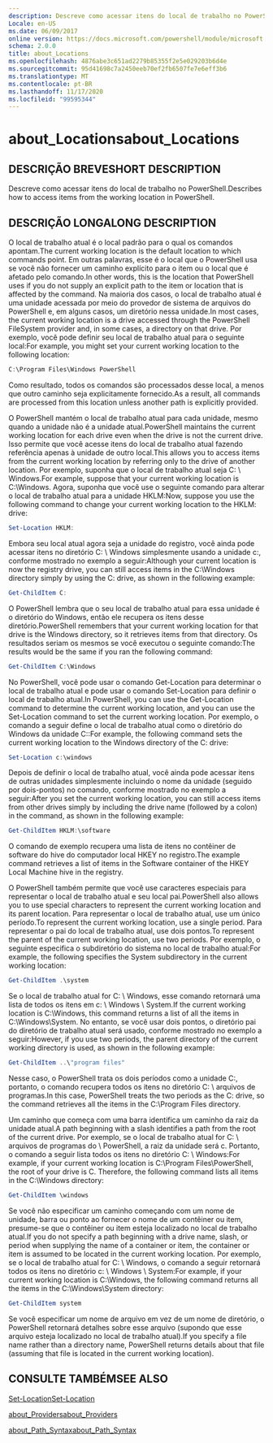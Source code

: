 ```yaml
---
description: Descreve como acessar itens do local de trabalho no PowerShell.
Locale: en-US
ms.date: 06/09/2017
online version: https://docs.microsoft.com/powershell/module/microsoft.powershell.core/about/about_locations?view=powershell-7.2&WT.mc_id=ps-gethelp
schema: 2.0.0
title: about_Locations
ms.openlocfilehash: 4876abe3c651ad2279b85355f2e5e029203b6d4e
ms.sourcegitcommit: 95d41698c7a2450eeb70ef2fb6507fe7e6eff3b6
ms.translationtype: MT
ms.contentlocale: pt-BR
ms.lasthandoff: 11/17/2020
ms.locfileid: "99595344"
---
```

# <a name="about_locations"></a><span data-ttu-id="233f8-103">about_Locations</span><span class="sxs-lookup"><span data-stu-id="233f8-103">about_Locations</span></span>

## <a name="short-description"></a><span data-ttu-id="233f8-104">DESCRIÇÃO BREVE</span><span class="sxs-lookup"><span data-stu-id="233f8-104">SHORT DESCRIPTION</span></span>
<span data-ttu-id="233f8-105">Descreve como acessar itens do local de trabalho no PowerShell.</span><span class="sxs-lookup"><span data-stu-id="233f8-105">Describes how to access items from the working location in PowerShell.</span></span>

## <a name="long-description"></a><span data-ttu-id="233f8-106">DESCRIÇÃO LONGA</span><span class="sxs-lookup"><span data-stu-id="233f8-106">LONG DESCRIPTION</span></span>

<span data-ttu-id="233f8-107">O local de trabalho atual é o local padrão para o qual os comandos apontam.</span><span class="sxs-lookup"><span data-stu-id="233f8-107">The current working location is the default location to which commands point.</span></span>
<span data-ttu-id="233f8-108">Em outras palavras, esse é o local que o PowerShell usa se você não fornecer um caminho explícito para o item ou o local que é afetado pelo comando.</span><span class="sxs-lookup"><span data-stu-id="233f8-108">In other words, this is the location that PowerShell uses if you do not supply an explicit path to the item or location that is affected by the command.</span></span> <span data-ttu-id="233f8-109">Na maioria dos casos, o local de trabalho atual é uma unidade acessada por meio do provedor de sistema de arquivos do PowerShell e, em alguns casos, um diretório nessa unidade.</span><span class="sxs-lookup"><span data-stu-id="233f8-109">In most cases, the current working location is a drive accessed through the PowerShell FileSystem provider and, in some cases, a directory on that drive.</span></span>
<span data-ttu-id="233f8-110">Por exemplo, você pode definir seu local de trabalho atual para o seguinte local:</span><span class="sxs-lookup"><span data-stu-id="233f8-110">For example, you might set your current working location to the following location:</span></span>

```powershell
C:\Program Files\Windows PowerShell
```

<span data-ttu-id="233f8-111">Como resultado, todos os comandos são processados desse local, a menos que outro caminho seja explicitamente fornecido.</span><span class="sxs-lookup"><span data-stu-id="233f8-111">As a result, all commands are processed from this location unless another path is explicitly provided.</span></span>

<span data-ttu-id="233f8-112">O PowerShell mantém o local de trabalho atual para cada unidade, mesmo quando a unidade não é a unidade atual.</span><span class="sxs-lookup"><span data-stu-id="233f8-112">PowerShell maintains the current working location for each drive even when the drive is not the current drive.</span></span> <span data-ttu-id="233f8-113">Isso permite que você acesse itens do local de trabalho atual fazendo referência apenas à unidade de outro local.</span><span class="sxs-lookup"><span data-stu-id="233f8-113">This allows you to access items from the current working location by referring only to the drive of another location.</span></span>
<span data-ttu-id="233f8-114">Por exemplo, suponha que o local de trabalho atual seja C: \\ Windows.</span><span class="sxs-lookup"><span data-stu-id="233f8-114">For example, suppose that your current working location is C:\\Windows.</span></span> <span data-ttu-id="233f8-115">Agora, suponha que você use o seguinte comando para alterar o local de trabalho atual para a unidade HKLM:</span><span class="sxs-lookup"><span data-stu-id="233f8-115">Now, suppose you use the following command to change your current working location to the HKLM: drive:</span></span>

```powershell
Set-Location HKLM:
```

<span data-ttu-id="233f8-116">Embora seu local atual agora seja a unidade do registro, você ainda pode acessar itens no diretório C: \\ Windows simplesmente usando a unidade c:, conforme mostrado no exemplo a seguir:</span><span class="sxs-lookup"><span data-stu-id="233f8-116">Although your current location is now the registry drive, you can still access items in the C:\\Windows directory simply by using the C: drive, as shown in the following example:</span></span>

```powershell
Get-ChildItem C:
```

<span data-ttu-id="233f8-117">O PowerShell lembra que o seu local de trabalho atual para essa unidade é o diretório do Windows, então ele recupera os itens desse diretório.</span><span class="sxs-lookup"><span data-stu-id="233f8-117">PowerShell remembers that your current working location for that drive is the Windows directory, so it retrieves items from that directory.</span></span> <span data-ttu-id="233f8-118">Os resultados seriam os mesmos se você executou o seguinte comando:</span><span class="sxs-lookup"><span data-stu-id="233f8-118">The results would be the same if you ran the following command:</span></span>

```powershell
Get-ChildItem C:\Windows
```

<span data-ttu-id="233f8-119">No PowerShell, você pode usar o comando Get-Location para determinar o local de trabalho atual e pode usar o comando Set-Location para definir o local de trabalho atual.</span><span class="sxs-lookup"><span data-stu-id="233f8-119">In PowerShell, you can use the Get-Location command to determine the current working location, and you can use the Set-Location command to set the current working location.</span></span> <span data-ttu-id="233f8-120">Por exemplo, o comando a seguir define o local de trabalho atual como o diretório do Windows da unidade C::</span><span class="sxs-lookup"><span data-stu-id="233f8-120">For example, the following command sets the current working location to the Windows directory of the C: drive:</span></span>

```powershell
Set-Location c:\windows
```

<span data-ttu-id="233f8-121">Depois de definir o local de trabalho atual, você ainda pode acessar itens de outras unidades simplesmente incluindo o nome da unidade (seguido por dois-pontos) no comando, conforme mostrado no exemplo a seguir:</span><span class="sxs-lookup"><span data-stu-id="233f8-121">After you set the current working location, you can still access items from other drives simply by including the drive name (followed by a colon) in the command, as shown in the following example:</span></span>

```powershell
Get-ChildItem HKLM:\software
```

<span data-ttu-id="233f8-122">O comando de exemplo recupera uma lista de itens no contêiner de software do hive do computador local HKEY no registro.</span><span class="sxs-lookup"><span data-stu-id="233f8-122">The example command retrieves a list of items in the Software container of the HKEY Local Machine hive in the registry.</span></span>

<span data-ttu-id="233f8-123">O PowerShell também permite que você use caracteres especiais para representar o local de trabalho atual e seu local pai.</span><span class="sxs-lookup"><span data-stu-id="233f8-123">PowerShell also allows you to use special characters to represent the current working location and its parent location.</span></span> <span data-ttu-id="233f8-124">Para representar o local de trabalho atual, use um único período.</span><span class="sxs-lookup"><span data-stu-id="233f8-124">To represent the current working location, use a single period.</span></span> <span data-ttu-id="233f8-125">Para representar o pai do local de trabalho atual, use dois pontos.</span><span class="sxs-lookup"><span data-stu-id="233f8-125">To represent the parent of the current working location, use two periods.</span></span> <span data-ttu-id="233f8-126">Por exemplo, o seguinte especifica o subdiretório do sistema no local de trabalho atual:</span><span class="sxs-lookup"><span data-stu-id="233f8-126">For example, the following specifies the System subdirectory in the current working location:</span></span>

```powershell
Get-ChildItem .\system
```

<span data-ttu-id="233f8-127">Se o local de trabalho atual for C: \\ Windows, esse comando retornará uma lista de todos os itens em c: \\ Windows \\ System.</span><span class="sxs-lookup"><span data-stu-id="233f8-127">If the current working location is C:\\Windows, this command returns a list of all the items in C:\\Windows\\System.</span></span> <span data-ttu-id="233f8-128">No entanto, se você usar dois pontos, o diretório pai do diretório de trabalho atual será usado, conforme mostrado no exemplo a seguir:</span><span class="sxs-lookup"><span data-stu-id="233f8-128">However, if you use two periods, the parent directory of the current working directory is used, as shown in the following example:</span></span>

```powershell
Get-ChildItem ..\"program files"
```

<span data-ttu-id="233f8-129">Nesse caso, o PowerShell trata os dois períodos como a unidade C:, portanto, o comando recupera todos os itens no diretório C: \\ arquivos de programas.</span><span class="sxs-lookup"><span data-stu-id="233f8-129">In this case, PowerShell treats the two periods as the C: drive, so the command retrieves all the items in the C:\\Program Files directory.</span></span>

<span data-ttu-id="233f8-130">Um caminho que começa com uma barra identifica um caminho da raiz da unidade atual.</span><span class="sxs-lookup"><span data-stu-id="233f8-130">A path beginning with a slash identifies a path from the root of the current drive.</span></span> <span data-ttu-id="233f8-131">Por exemplo, se o local de trabalho atual for C: \\ arquivos de programas do \\ PowerShell, a raiz da unidade será c. Portanto, o comando a seguir lista todos os itens no diretório C: \\ Windows:</span><span class="sxs-lookup"><span data-stu-id="233f8-131">For example, if your current working location is C:\\Program Files\\PowerShell, the root of your drive is C. Therefore, the following command lists all items in the C:\\Windows directory:</span></span>

```powershell
Get-ChildItem \windows
```

<span data-ttu-id="233f8-132">Se você não especificar um caminho começando com um nome de unidade, barra ou ponto ao fornecer o nome de um contêiner ou item, presume-se que o contêiner ou item esteja localizado no local de trabalho atual.</span><span class="sxs-lookup"><span data-stu-id="233f8-132">If you do not specify a path beginning with a drive name, slash, or period when supplying the name of a container or item, the container or item is assumed to be located in the current working location.</span></span> <span data-ttu-id="233f8-133">Por exemplo, se o local de trabalho atual for C: \\ Windows, o comando a seguir retornará todos os itens no diretório c: \\ Windows \\ System:</span><span class="sxs-lookup"><span data-stu-id="233f8-133">For example, if your current working location is C:\\Windows, the following command returns all the items in the C:\\Windows\\System directory:</span></span>

```powershell
Get-ChildItem system
```

<span data-ttu-id="233f8-134">Se você especificar um nome de arquivo em vez de um nome de diretório, o PowerShell retornará detalhes sobre esse arquivo (supondo que esse arquivo esteja localizado no local de trabalho atual).</span><span class="sxs-lookup"><span data-stu-id="233f8-134">If you specify a file name rather than a directory name, PowerShell returns details about that file (assuming that file is located in the current working location).</span></span>

## <a name="see-also"></a><span data-ttu-id="233f8-135">CONSULTE TAMBÉM</span><span class="sxs-lookup"><span data-stu-id="233f8-135">SEE ALSO</span></span>

[<span data-ttu-id="233f8-136">Set-Location</span><span class="sxs-lookup"><span data-stu-id="233f8-136">Set-Location</span></span>](xref:Microsoft.PowerShell.Management.Set-Location)

[<span data-ttu-id="233f8-137">about_Providers</span><span class="sxs-lookup"><span data-stu-id="233f8-137">about_Providers</span></span>](about_Providers.md)

[<span data-ttu-id="233f8-138">about_Path_Syntax</span><span class="sxs-lookup"><span data-stu-id="233f8-138">about_Path_Syntax</span></span>](about_Path_Syntax.md)

